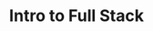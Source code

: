 ---
title: Intro to Full Stack
keywords: theme
tags: [contributing]
sidebar: home_sidebar
permalink: fullstack_intro_workshop.html
---